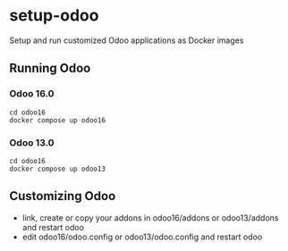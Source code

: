 # setup-odoo
Setup and run customized Odoo applications as Docker images

## Running Odoo
### Odoo 16.0
```
cd odoo16
docker compose up odoo16
```

### Odoo 13.0
```
cd odoo16
docker compose up odoo13
```

## Customizing Odoo
* link, create or copy your addons in odoo16/addons or odoo13/addons and restart odoo
* edit odoo16/odoo.config or odoo13/odoo.config and restart odoo
